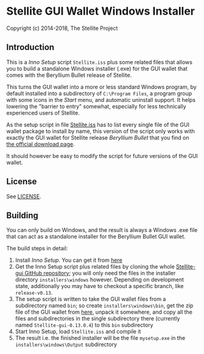 # Stellite GUI Wallet Windows Installer #

Copyright (c) 2014-2018, The Stellite Project

## Introduction ##

This is a *Inno Setup* script `Stellite.iss` plus some related files
that allows you to build a standalone Windows installer (.exe) for
the GUI wallet that comes with the Beryllium Bullet release of Stellite.

This turns the GUI wallet into a more or less standard Windows program,
by default installed into a subdirectory of `C:\Program Files`, a
program group with some icons in the *Start* menu, and automatic
uninstall support. It helps lowering the "barrier to entry"
somewhat, especially for less technically experienced users of
Stellite.

As the setup script in file [Stellite.iss](Stellite.iss) has to list every
single file of the GUI wallet package to install by name,
this version of the script only works with exactly the GUI wallet
for Stellite release *Beryllium Bullet* that you find on
[the official download page](https://www.stellite.cash).

It should however be easy to modify the script for future
versions of the GUI wallet.

## License ##

See [LICENSE](LICENSE).

## Building ##

You can only build on Windows, and the result is always a
Windows .exe file that can act as a standalone installer for the
Beryllium Bullet GUI wallet.

The build steps in detail:

1. Install *Inno Setup*. You can get it from [here](http://www.jrsoftware.org/isdl.php)
2. Get the Inno Setup script plus related files by cloning the whole [Stellite-gui GitHub repository](https://github.com/Stellite-project/Stellite-gui); you will only need the files in the installer directory `installers\windows` however. Depending on development state, additionally you may have to checkout a specific branch, like `release-v0.13`.
3. The setup script is written to take the GUI wallet files from a subdirectory named `bin`; so create `installers\windows\bin`, get the zip file of the GUI wallet from [here](https://getStellite.org/downloads/), unpack it somewhere, and copy all the files and subdirectories in the single subdirectory there (currently named `Stellite-gui-0.13.0.4`) to this `bin` subdirectory
4. Start Inno Setup, load `Stellite.iss` and compile it
5. The result i.e. the finished installer will be the file `mysetup.exe` in the `installers\windows\Output` subdirectory 

